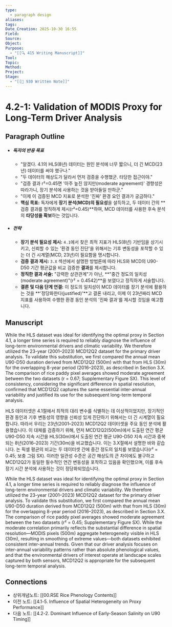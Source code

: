 ```yaml
---
type:
  - paragraph design
aliases:
tags:
Date_Creation: 2025-10-30 16:55
Field:
Source:
Object:
Purpose:
  - "[[🔍 415 Writing Manuscript]]"
Tool:
Topic:
Method:
Project:
Stage:
  - "[[📝 930 Written Note]]"
---
```

# 4.2-1: Validation of MODIS Proxy for Long-Term Driver Analysis

## Paragraph Outline
- ##### 독자의 반응 목표
    - "알겠다. 4.1의 HLS(8년) 데이터는 원인 분석에 너무 짧으니, 더 긴 MCD(23년) 데이터를 써야 했구나."
    - "두 데이터의 해상도가 달라서 먼저 검증을 수행했군. 타당한 접근이야."
    - "검증 결과 r²=0.45면 '아주 높진 않지만(moderate agreement)' 경향성은 따라가니, 장기 분석에 사용하는 것을 받아들일 만하군."
    - "이제 이 검증된 MCD 지표로 분석한 '진짜' 환경 요인 결과가 궁금하다."
    - **핵심 목표:** 독자에게 **장기 분석(MCD)의 필요성**을 설득하고, 두 데이터 간의 **검증 결과를 정직하게 제시(r²=0.45)**하여, MCD 데이터를 사용한 후속 분석의 **타당성을 확보**하는 것입니다.
- ##### 전략
    - **장기 분석 필요성 제시:** `4.1`에서 찾은 최적 지표가 HLS(8년) 기반임을 상기시키고, 신뢰할 수 있는 '환경 동인 진단'을 위해서는 기후 변동성을 포착할 수 있는 더 긴 시계열(MCD, 23년)이 필요함을 명시합니다.
    - **검증 결과 제시:** `3.X` 섹션에서 설명한 방법론에 따라 HLS와 MCD의 U90-D50 기간 평균값을 비교 검증한 **결과**를 제시합니다.
    - **정직한 결과 서술:** "강력한 상관관계"가 아닌, **"중간 정도의 일치성(moderate agreement)"(r² = 0.4542)**을 보였다고 정직하게 서술합니다.
    - **결론 및 다음 단계 연결:** 이 정도의 일치성이 MCD 데이터를 장기 분석에 활용하는 것을 **'정당화한다(justified)'**고 결론 내리고, 이제 이 23년짜리 MCD 지표를 사용하여 수행한 환경 동인 분석의 '진짜 결과'를 제시할 것임을 예고합니다.

## Manuscript

While the HLS dataset was ideal for identifying the optimal proxy in Section 4.1, a longer time series is required to reliably diagnose the influence of long-term environmental drivers and climatic variability. We therefore utilized the 23-year (2001–2023) MCD12Q2 dataset for the primary driver analysis. To validate this substitution, we first compared the annual mean U90-D50 duration derived from MCD12Q2 (500m) with that from HLS (30m) for the overlapping 8-year period (2016–2023), as described in Section 3.X. The comparison of rice paddy pixel averages showed moderate agreement between the two datasets (r = 0.67; Supplementary Figure SX). This level of consistency, considering the significant difference in spatial resolution, confirmed that MCD12Q2 captures the same essential inter-annual variability and justified its use for the subsequent long-term temporal analysis.

HLS 데이터셋은 4.1절에서 최적의 대리 변수를 식별하는 데 이상적이었지만, 장기적인 환경 동인과 기후 변동성의 영향을 신뢰성 있게 진단하기 위해서는 더 긴 시계열이 필요합니다. 따라서 우리는 23년(2001–2023) MCD12Q2 데이터셋을 주요 동인 분석에 활용했습니다. 이 대체를 검증하기 위해, 먼저 MCD12Q2(500m)에서 도출된 연간 평균 U90-D50 지속 시간을 HLS(30m)에서 도출된 연간 평균 U90-D50 지속 시간과 중복되는 8년(2016–2023) 기간(30m)을 비교했습니다. 이는 3.X절에서 설명한 바와 같습니다. 논 픽셀 평균의 비교는 두 데이터셋 간에 중간 정도의 일치를 보였습니다(r² = 0.45; 보충 그림 SX). 이러한 일관성 수준은 공간 해상도의 큰 차이에도 불구하고 MCD12Q2가 동일한 필수적인 연간 변동성을 포착하고 있음을 확인했으며, 이를 후속 장기 시간 분석에 사용하는 것이 정당화되었습니다.

While the HLS dataset was ideal for identifying the optimal proxy in Section 4.1, a longer time series is required to reliably diagnose the influence of long-term environmental drivers and climatic variability. We therefore utilized the 23-year (2001–2023) MCD12Q2 dataset for the primary driver analysis. To validate this substitution, we first compared the annual mean U90-D50 duration derived from MCD12Q2 (500m) with that from HLS (30m) for the overlapping 8-year period (2016–2023), as described in Section 3.X. The comparison of rice paddy pixel averages showed moderate agreement between the two datasets (r² = 0.45; Supplementary Figure SX). While the moderate correlation primarily reflects the substantial difference in spatial resolution—MODIS pixels (500m) aggregate heterogeneity visible in HLS (30m), resulting in smoothing of extreme values—both datasets exhibited consistent inter-annual trends. Given that our driver analysis focuses on inter-annual variability patterns rather than absolute phenological values, and that the environmental drivers of interest operate at landscape scales captured by both sensors, MCD12Q2 is appropriate for the subsequent long-term temporal analysis.
## Connections
- 상위개념노트: [[00.RSE Rice Phenology Contents]]
- 이전 노트: [[4.1-5. Influence of Spatial Heterogeneity on Proxy Performance]]
- 다음 노트: [[4.2-2. Dominant Influence of Early-Season Salinity on U90 Timing]]